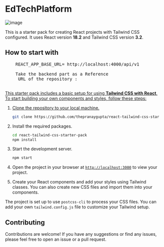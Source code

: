# EdTechPlatform
![image](https://github.com/ashvin232002/EdTechPlatformFrontEnd/assets/120255875/4d462660-0b60-4a15-aa19-e1278ef61e98)

This is a starter pack for creating React projects with Tailwind CSS configured. It uses React version **18.2** and Tailwind CSS version **3.2**.

## How to start with
<pre>
    REACT_APP_BASE_URL= http://localhost:4000/api/v1

    Take the backend part as a Reference
     URL of the repository : <a href="https://github.com/ashvin232002/EDtechPlatformBackend"/>

</pre>


This starter pack includes a basic setup for using **Tailwind CSS with React**. To start building your own components and styles, follow these steps:

1. Clone the repository to your local machine.
    ```sh
    git clone https://github.com/thepranaygupta/react-tailwind-css-starter-pack.git
    ```

1. Install the required packages.
    ```sh
    cd react-tailwind-css-starter-pack
    npm install
    ```

1. Start the development server.
    ```sh
    npm start
    ```
1. Open the project in your browser at [`http://localhost:3000`](http://localhost:3000) to view your project.
1. Create your React components and add your styles using Tailwind classes. You can also create new CSS files and import them into your components.

The project is set up to use `postcss-cli` to process your CSS files. You can add your own `tailwind.config.js` file to customize your Tailwind setup.

## Contributing

Contributions are welcome! If you have any suggestions or find any issues, please feel free to open an issue or a pull request.
